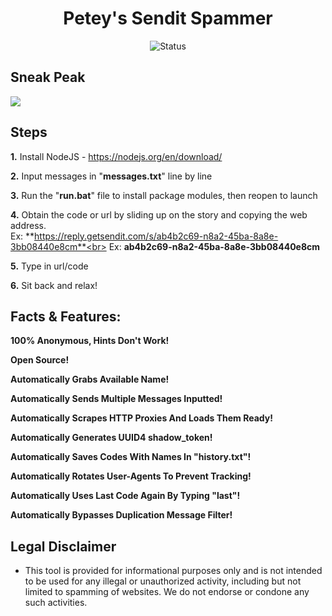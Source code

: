 <div align="center">

# Petey's Sendit Spammer
![Status](https://img.shields.io/badge/status-working-lime)

</div>

## Sneak Peak
<img src="https://github.com/Petey1337/SendIt-Spammer/blob/main/sneak_peak.png?raw=true">

## Steps
**1.** Install NodeJS - https://nodejs.org/en/download/

  **2.** Input messages in "**messages.txt**" line by line
 
  **3.** Run the "**run.bat**" file to install package modules, then reopen to launch

  **4.** Obtain the code or url by sliding up on the story and copying the web address.<br>
  Ex: **https://reply.getsendit.com/s/ab4b2c69-n8a2-45ba-8a8e-3bb08440e8cm**<br>
  Ex: **ab4b2c69-n8a2-45ba-8a8e-3bb08440e8cm**

  **5.** Type in url/code

  **6.** Sit back and relax!

## Facts & Features:
  
  **100% Anonymous, Hints Don't Work!**
  
  **Open Source!**
  
  **Automatically Grabs Available Name!**
  
  **Automatically Sends Multiple Messages Inputted!** 

  **Automatically Scrapes HTTP Proxies And Loads Them Ready!**

  **Automatically Generates UUID4 shadow_token!**

  **Automatically Saves Codes With Names In "history.txt"!**

  **Automatically Rotates User-Agents To Prevent Tracking!**
  
  **Automatically Uses Last Code Again By Typing "last"!**
  
  **Automatically Bypasses Duplication Message Filter!**

## Legal Disclaimer
* This tool is provided for informational purposes only and is not intended to be used for any illegal or unauthorized activity, including but not limited to spamming of websites. We do not endorse or condone any such activities.
